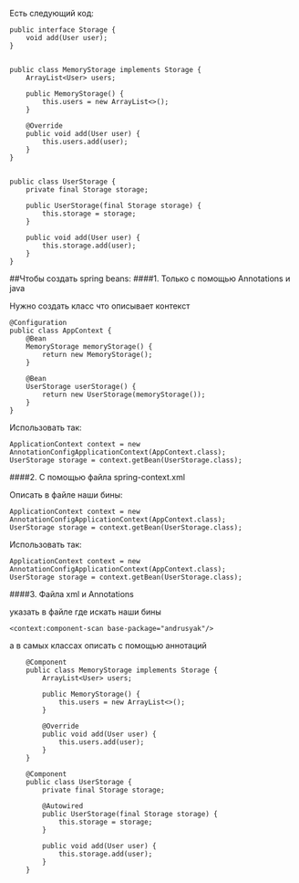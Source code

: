 Есть следующий код:

    public interface Storage {
    	void add(User user);
    }


    public class MemoryStorage implements Storage {
        ArrayList<User> users;
    
        public MemoryStorage() {
            this.users = new ArrayList<>();
        }
    
        @Override
        public void add(User user) {
            this.users.add(user);
        }
    }


	public class UserStorage {
	    private final Storage storage;
	
	    public UserStorage(final Storage storage) {
	        this.storage = storage;
	    }
	
	    public void add(User user) {
	        this.storage.add(user);
	    }
	}

##Чтобы создать spring beans: 
####1. Только с помощью Annotations и java

Нужно создать класс что описывает контекст

	@Configuration
	public class AppContext {
		@Bean
		MemoryStorage memoryStorage() {
			return new MemoryStorage();
		}

		@Bean
		UserStorage userStorage() {
			return new UserStorage(memoryStorage());
		}
	}
Использовать так:

	ApplicationContext context = new AnnotationConfigApplicationContext(AppContext.class);
	UserStorage storage = context.getBean(UserStorage.class);

####2. С помощью файла spring-context.xml

Описать в файле наши бины:

	ApplicationContext context = new AnnotationConfigApplicationContext(AppContext.class);
	UserStorage storage = context.getBean(UserStorage.class);

Использовать так:

	ApplicationContext context = new AnnotationConfigApplicationContext(AppContext.class);
	UserStorage storage = context.getBean(UserStorage.class);

####3. Файла xml и Annotations

указать в файле где искать наши бины 

	<context:component-scan base-package="andrusyak"/>

а в самых классах описать с помощью аннотаций

		@Component
		public class MemoryStorage implements Storage {
			ArrayList<User> users;
		
		    public MemoryStorage() {
		        this.users = new ArrayList<>();
		    }
		
		    @Override
		    public void add(User user) {
		        this.users.add(user);
		    }
		}

		@Component
		public class UserStorage {
		    private final Storage storage;
		
		    @Autowired
		    public UserStorage(final Storage storage) {
		        this.storage = storage;
		    }
		
		    public void add(User user) {
		        this.storage.add(user);
		    }
		}